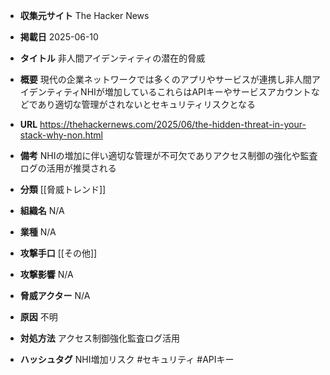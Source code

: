 - **収集元サイト**
The Hacker News

- **掲載日**
2025-06-10

- **タイトル**
非人間アイデンティティの潜在的脅威

- **概要**
現代の企業ネットワークでは多くのアプリやサービスが連携し非人間アイデンティティNHIが増加しているこれらはAPIキーやサービスアカウントなどであり適切な管理がされないとセキュリティリスクとなる

- **URL**
https://thehackernews.com/2025/06/the-hidden-threat-in-your-stack-why-non.html

- **備考**
NHIの増加に伴い適切な管理が不可欠でありアクセス制御の強化や監査ログの活用が推奨される

- **分類**
[[脅威トレンド]]

- **組織名**
N/A

- **業種**
N/A

- **攻撃手口**
[[その他]]

- **攻撃影響**
N/A

- **脅威アクター**
N/A

- **原因**
不明

- **対処方法**
アクセス制御強化監査ログ活用

- **ハッシュタグ**
NHI増加リスク #セキュリティ #APIキー
